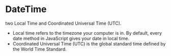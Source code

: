 # DateTime
two Local Time and Coordinated Universal Time (UTC).
  - Local time refers to the timezone your computer is in. By default, every date method in JavaScript gives your date in local time. 
  - Coordinated Universal Time (UTC) is the global standard time defined by the World Time Standard.  


